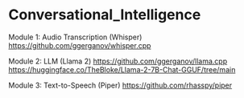 # Conversational_Intelligence

Module 1: Audio Transcription (Whisper)
https://github.com/ggerganov/whisper.cpp

Module 2: LLM (Llama 2)
https://github.com/ggerganov/llama.cpp
https://huggingface.co/TheBloke/Llama-2-7B-Chat-GGUF/tree/main

Module 3: Text-to-Speech (Piper)
https://github.com/rhasspy/piper
